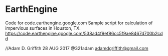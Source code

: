 # EarthEngine
Code for code.earthengine.google.com
Sample script for calculation of impervious surfaces in Houston, TX.
https://code.earthengine.google.com/538ad4f9ef86cc5f9ae8467d700b2cdd

//Adam D. Griffith  28 AUG 2017   @321adam    adamdgriffith@gmail.com

